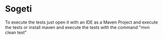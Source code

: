 # Sogeti
To execute the tests just open it with an IDE as a Maven Project and execute the tests
or install maven and execute the tests with the command "mvn clean test"